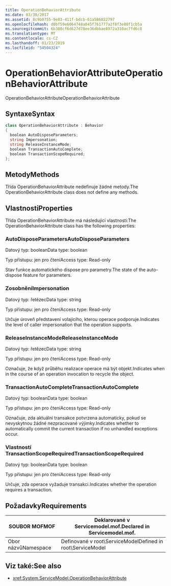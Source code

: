 ```yaml
---
title: OperationBehaviorAttribute
ms.date: 03/30/2017
ms.assetid: 8c9b0755-9e83-411f-bdcb-61a586022797
ms.openlocfilehash: d0bf59e6064748a045f761777a2f8f3e88f1cb5a
ms.sourcegitcommit: 6b308cf6d627d78ee36dbbae8972a310ac7fd6c8
ms.translationtype: MT
ms.contentlocale: cs-CZ
ms.lasthandoff: 01/23/2019
ms.locfileid: "54504324"
---
```

# <a name="operationbehaviorattribute"></a><span data-ttu-id="3801c-102">OperationBehaviorAttribute</span><span class="sxs-lookup"><span data-stu-id="3801c-102">OperationBehaviorAttribute</span></span>
<span data-ttu-id="3801c-103">OperationBehaviorAttribute</span><span class="sxs-lookup"><span data-stu-id="3801c-103">OperationBehaviorAttribute</span></span>  
  
## <a name="syntax"></a><span data-ttu-id="3801c-104">Syntaxe</span><span class="sxs-lookup"><span data-stu-id="3801c-104">Syntax</span></span>  
  
```csharp
class OperationBehaviorAttribute : Behavior  
{  
  boolean AutoDisposeParameters;  
  string Impersonation;  
  string ReleaseInstanceMode;  
  boolean TransactionAutoComplete;  
  boolean TransactionScopeRequired;  
};  
```  
  
## <a name="methods"></a><span data-ttu-id="3801c-105">Metody</span><span class="sxs-lookup"><span data-stu-id="3801c-105">Methods</span></span>  
 <span data-ttu-id="3801c-106">Třída OperationBehaviorAttribute nedefinuje žádné metody.</span><span class="sxs-lookup"><span data-stu-id="3801c-106">The OperationBehaviorAttribute class does not define any methods.</span></span>  
  
## <a name="properties"></a><span data-ttu-id="3801c-107">Vlastnosti</span><span class="sxs-lookup"><span data-stu-id="3801c-107">Properties</span></span>  
 <span data-ttu-id="3801c-108">Třída OperationBehaviorAttribute má následující vlastnosti:</span><span class="sxs-lookup"><span data-stu-id="3801c-108">The OperationBehaviorAttribute class has the following properties:</span></span>  
  
### <a name="autodisposeparameters"></a><span data-ttu-id="3801c-109">AutoDisposeParameters</span><span class="sxs-lookup"><span data-stu-id="3801c-109">AutoDisposeParameters</span></span>  
 <span data-ttu-id="3801c-110">Datový typ: boolean</span><span class="sxs-lookup"><span data-stu-id="3801c-110">Data type: boolean</span></span>  
  
 <span data-ttu-id="3801c-111">Typ přístupu: jen pro čtení</span><span class="sxs-lookup"><span data-stu-id="3801c-111">Access type: Read-only</span></span>  
  
 <span data-ttu-id="3801c-112">Stav funkce automatického dispose pro parametry.</span><span class="sxs-lookup"><span data-stu-id="3801c-112">The state of the auto-dispose feature for parameters.</span></span>  
  
### <a name="impersonation"></a><span data-ttu-id="3801c-113">Zosobnění</span><span class="sxs-lookup"><span data-stu-id="3801c-113">Impersonation</span></span>  
 <span data-ttu-id="3801c-114">Datový typ: řetězec</span><span class="sxs-lookup"><span data-stu-id="3801c-114">Data type: string</span></span>  
  
 <span data-ttu-id="3801c-115">Typ přístupu: jen pro čtení</span><span class="sxs-lookup"><span data-stu-id="3801c-115">Access type: Read-only</span></span>  
  
 <span data-ttu-id="3801c-116">Určuje úroveň představení volajícího, kterou operace podporuje.</span><span class="sxs-lookup"><span data-stu-id="3801c-116">Indicates the level of caller impersonation that the operation supports.</span></span>  
  
### <a name="releaseinstancemode"></a><span data-ttu-id="3801c-117">ReleaseInstanceMode</span><span class="sxs-lookup"><span data-stu-id="3801c-117">ReleaseInstanceMode</span></span>  
 <span data-ttu-id="3801c-118">Datový typ: řetězec</span><span class="sxs-lookup"><span data-stu-id="3801c-118">Data type: string</span></span>  
  
 <span data-ttu-id="3801c-119">Typ přístupu: jen pro čtení</span><span class="sxs-lookup"><span data-stu-id="3801c-119">Access type: Read-only</span></span>  
  
 <span data-ttu-id="3801c-120">Označuje, že když průběhu realizace operace má být objekt.</span><span class="sxs-lookup"><span data-stu-id="3801c-120">Indicates when in the course of an operation invocation to recycle the object.</span></span>  
  
### <a name="transactionautocomplete"></a><span data-ttu-id="3801c-121">TransactionAutoComplete</span><span class="sxs-lookup"><span data-stu-id="3801c-121">TransactionAutoComplete</span></span>  
 <span data-ttu-id="3801c-122">Datový typ: boolean</span><span class="sxs-lookup"><span data-stu-id="3801c-122">Data type: boolean</span></span>  
  
 <span data-ttu-id="3801c-123">Typ přístupu: jen pro čtení</span><span class="sxs-lookup"><span data-stu-id="3801c-123">Access type: Read-only</span></span>  
  
 <span data-ttu-id="3801c-124">Označuje, zda aktuální transakce potvrzena automaticky, pokud se nevyskytnou žádné nezpracované výjimky.</span><span class="sxs-lookup"><span data-stu-id="3801c-124">Indicates whether to automatically commit the current transaction if no unhandled exceptions occur.</span></span>  
  
### <a name="transactionscoperequired"></a><span data-ttu-id="3801c-125">Vlastností TransactionScopeRequired</span><span class="sxs-lookup"><span data-stu-id="3801c-125">TransactionScopeRequired</span></span>  
 <span data-ttu-id="3801c-126">Datový typ: boolean</span><span class="sxs-lookup"><span data-stu-id="3801c-126">Data type: boolean</span></span>  
  
 <span data-ttu-id="3801c-127">Typ přístupu: jen pro čtení</span><span class="sxs-lookup"><span data-stu-id="3801c-127">Access type: Read-only</span></span>  
  
 <span data-ttu-id="3801c-128">Určuje, zda operace vyžaduje transakci.</span><span class="sxs-lookup"><span data-stu-id="3801c-128">Indicates whether the operation requires a transaction.</span></span>  
  
## <a name="requirements"></a><span data-ttu-id="3801c-129">Požadavky</span><span class="sxs-lookup"><span data-stu-id="3801c-129">Requirements</span></span>  
  
|<span data-ttu-id="3801c-130">SOUBOR MOF</span><span class="sxs-lookup"><span data-stu-id="3801c-130">MOF</span></span>|<span data-ttu-id="3801c-131">Deklarované v Servicemodel.mof.</span><span class="sxs-lookup"><span data-stu-id="3801c-131">Declared in Servicemodel.mof.</span></span>|  
|---------|-----------------------------------|  
|<span data-ttu-id="3801c-132">Obor názvů</span><span class="sxs-lookup"><span data-stu-id="3801c-132">Namespace</span></span>|<span data-ttu-id="3801c-133">Definované v root\ServiceModel</span><span class="sxs-lookup"><span data-stu-id="3801c-133">Defined in root\ServiceModel</span></span>|  
  
## <a name="see-also"></a><span data-ttu-id="3801c-134">Viz také:</span><span class="sxs-lookup"><span data-stu-id="3801c-134">See also</span></span>
- <xref:System.ServiceModel.OperationBehaviorAttribute>
